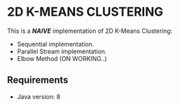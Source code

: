 # 2D K-MEANS CLUSTERING
This is a _**NAIVE**_ implementation of 2D K-Means Clustering:
- Sequential implementation.
- Parallel Stream implementation.
- Elbow Method (ON WORKING..)

## Requirements
- Java version: 8
